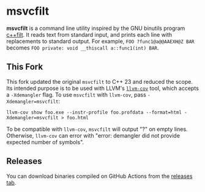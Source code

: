 # msvcfilt

**msvcfilt** is a command line utility inspired by the GNU binutils program [c++filt](http://linux.die.net/man/1/c++filt). It reads text from standard input, and prints each line with replacements to standard output. For example, `FOO ?func1@a@@AAEXH@Z BAR` becomes `FOO private: void __thiscall a::func1(int) BAR`.

## This Fork

This fork updated the original `msvcfilt` to C++ 23 and reduced the scope. Its intended purpose is to be used with LLVM's [`llvm-cov`](https://llvm.org/docs/CommandGuide/llvm-cov.html) tool, which accepts a `-Xdemangler` flag. To use `msvcfilt` with `llvm-cov`, pass `-Xdemangler=msvcfilt`:

```shell
llvm-cov show foo.exe --instr-profile foo.profdata --format=html -Xdemangler=msvcfilt > foo.html
```

To be compatible with `llvm-cov`, `msvcfilt` will output "?" on empty lines. Otherwise, `llvm-cov` can error with "error: demangler did not provide expected number of symbols".

## Releases

You can download binaries compiled on GitHub Actions from the [releases tab](https://github.com/Nerixyz/msvcfilt/releases).
